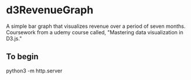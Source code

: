 # d3RevenueGraph

A simple bar graph that visualizes revenue over a period of seven months. Coursework from a udemy course called, "Mastering data visualization in D3.js."

## To begin

python3 -m http.server
